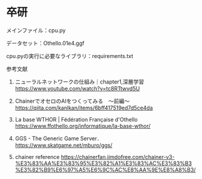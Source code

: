 # 卒研

メインファイル：cpu.py

データセット：Othello.01e4.ggf

cpu.pyの実行に必要なライブラリ：requirements.txt

参考文献
1.	ニューラルネットワークの仕組み｜chapter1,深層学習
https://www.youtube.com/watch?v=tc8RTtwvd5U

3.	ChainerでオセロのAIをつくってみる　～前編～
https://qiita.com/kanlkan/items/6bff417519ed7d5ce4da

4.	La base WTHOR | Fédération Française d'Othello
https://www.ffothello.org/informatique/la-base-wthor/

5.	GGS - The Generic Game Server．
https://www.skatgame.net/mburo/ggs/

6.  chainer reference
https://chainerfan.jimdofree.com/chainer-v3-%E3%83%AA%E3%83%95%E3%82%A1%E3%83%AC%E3%83%B3%E3%82%B9%E6%97%A5%E6%9C%AC%E8%AA%9E%E8%A8%B3/
